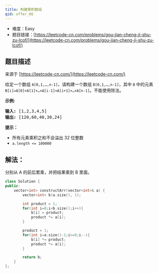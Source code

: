 ```yaml
---
title: 构建乘积数组
qid: offer_66
---
```



- 难度：Easy
- 题目链接：[https://leetcode-cn.com/problems/gou-jian-cheng-ji-shu-zu-lcof/](https://leetcode-cn.com/problems/gou-jian-cheng-ji-shu-zu-lcof/)


## 题目描述

来源于 [https://leetcode-cn.com/](https://leetcode-cn.com/)

<p>给定一个数组 <code>A[0,1,&hellip;,n-1]</code>，请构建一个数组 <code>B[0,1,&hellip;,n-1]</code>，其中 <code>B</code> 中的元素 <code>B[i]=A[0]&times;A[1]&times;&hellip;&times;A[i-1]&times;A[i+1]&times;&hellip;&times;A[n-1]</code>。不能使用除法。</p>



<p><strong>示例:</strong></p>

<pre><strong>输入:</strong> [1,2,3,4,5]
<strong>输出:</strong> [120,60,40,30,24]</pre>



<p><strong>提示：</strong></p>

<ul>
	<li>所有元素乘积之和不会溢出 32 位整数</li>
	<li><code>a.length &lt;= 100000</code></li>
</ul>


## 解法：

分别从 A 的前后累乘，并把结果乘到 B 里面。

```c++
class Solution {
public:
    vector<int> constructArr(vector<int>& a) {
        vector<int> b(a.size(), 1);

        int product = 1;
        for(int i=0;i<b.size();i++){
            b[i] = product;
            product *= a[i];
        }

        product = 1;
        for(int i=a.size()-1;i>=0;i--){
            b[i] *= product;
            product *= a[i];
        }

        return b;
    }
};
```